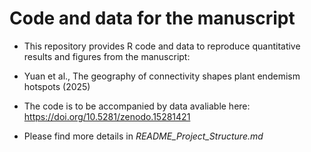# Code and data for the manuscript

- This repository provides R code and data to reproduce quantitative results and figures from the manuscript:
- Yuan et al., The geography of connectivity shapes plant endemism hotspots (2025)

- The code is to be accompanied by data avaliable here: https://doi.org/10.5281/zenodo.15281421

- Please find more details in _README_Project_Structure.md_
